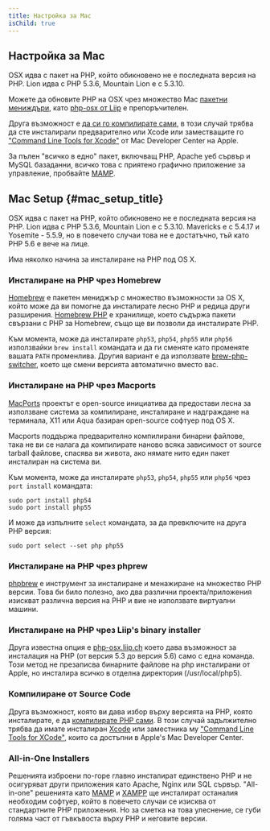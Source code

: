 ```yaml
---
title: Настройка за Mac
isChild: true
---
```


## Настройка за Mac

OSX идва с пакет на PHP, който обикновено не е последната версия на PHP. Lion идва с PHP 5.3.6, 
Mountain Lion е с 5.3.10.

Можете да обновите PHP на OSX чрез множество Mac [пакетни мениждъри][mac-package-managers], като
[php-osx от Liip][php-osx-downloads] е препоръчителен.

Друга възможност е [да си го компилирате сами][mac-compile], в този случай трябва да сте инсталирали предварително или Xcode или
заместващите го ["Command Line Tools for Xcode"][apple-developer] от Mac Developer Center на Apple.

За пълен "всичко в едно" пакет, включващ PHP, Apache уеб сървър и MySQL базаданни, всичко това с приятено графично приложение за управление,
пробвайте [MAMP][mamp-downloads].

[mac-package-managers]: http://www.php.net/manual/en/install.macosx.packages.php
[mac-compile]: http://www.php.net/manual/en/install.macosx.compile.php
[xcode-gcc-substitution]: https://github.com/kennethreitz/osx-gcc-installer
[apple-developer]: https://developer.apple.com/downloads
[mamp-downloads]: http://www.mamp.info/en/downloads/index.html
[php-osx-downloads]: http://php-osx.liip.ch/

## Mac Setup {#mac_setup_title}

OSX идва с пакет на PHP, който обикновено не е последната версия на PHP. Lion идва с PHP 5.3.6, Mountain Lion е с 5.3.10.
Mavericks е с 5.4.17 и Yosemite - 5.5.9, но в повечето случаи това не е достатъчно, тъй като PHP 5.6 е вече на лице.

Има няколко начина за инсталиране на PHP под OS X.

### Инсталиране на PHP чрез Homebrew

[Homebrew] е пакетен мениджър с множество възможности за OS X, който може да ви помогне да инсталирате лесно PHP и редица други разширения.
[Homebrew PHP] е хранилище, което съдържа пакети свързани с PHP за Homebrew, също ще ви позволи да инсталирате PHP.

Към момента, може да инсталирате `php53`, `php54`, `php55` или `php56` използвайки `brew install` командата и да ги сменяте
като променяте вашата `PATH` променлива. Другия вариант е да използвате [brew-php-switcher][brew-php-switcher], което ще
смени версията автоматично вместо вас.

### Инсталиране на PHP чрез Macports

[MacPorts] проектът е open-source инициатива да предостави лесна за използване система за компилиране, инсталиране и 
надграждане на терминала, X11 или Aqua базиран open-source софтуер под OS X.

Macports поддържа предварително компилирани бинарни файлове, така не ви се налага да компилирате наново всяка зависимост
от source tarball файлове, спасява ви живота, ако нямате нито един пакет инсталиран на система ви.

Към момента, може да инсталирате `php53`, `php54`, `php55` или `php56` чрез `port install` командата:

    sudo port install php54
    sudo port install php55

И може да изпълните `select` командата, за да превключите на друга PHP версия:

    sudo port select --set php php55

### Инсталиране на PHP чрез phprew 

[phpbrew] е инструмент за инсталиране и менажиране на множество PHP версии. Това би било полезно, ако два различни проекта/приложения
изискват различна версия на PHP и вие не използвате виртуални машини.

### Инсталиране на PHP чрез Liip's binary installer

Друга известна опция е [php-osx.liip.ch] което дава възможност за инсталация на PHP (от версия 5.3 до версия 5.6) само с една команда.
Този метод не презаписва бинарните файлове на php инсталирани от Apple, но инсталира всичко в отделна директория (/usr/local/php5).

### Компилиране от Source Code

Друга възможност, която ви дава избор върху версията на PHP, която инсталирате, е да  [компилирате PHP сами][mac-compile].
В този случай задължително трябва да имате инсталиран [Xcode][xcode-gcc-substitution] или заместника му ["Command Line Tools for XCode"], 
които са достъпни в Apple's Mac Developer Center.

### All-in-One Installers

Решенията изброени по-горе главно инсталират единствено PHP и не осигуряват други приложения като Apache, Nginx или SQL сървър.
"All-in-one" решенията като [MAMP][mamp-downloads] и [XAMPP][xampp] ще инсталират останалия необходим софтуер, който в повечето
случаи се изисква от стандартните PHP приложения. Но за сметка на това улеснение, се губи голяма част от гъвкъвоста върху PHP
и неговите версии.


[Homebrew]: http://brew.sh/
[Homebrew PHP]: https://github.com/Homebrew/homebrew-php#installation
[MacPorts]: https://www.macports.org/install.php
[phpbrew]: https://github.com/phpbrew/phpbrew
[php-osx.liip.ch]: http://php-osx.liip.ch/
[mac-compile]: http://php.net/install.macosx.compile
[xcode-gcc-substitution]: https://github.com/kennethreitz/osx-gcc-installer
["Command Line Tools for XCode"]: https://developer.apple.com/downloads
[mamp-downloads]: http://www.mamp.info/en/downloads/
[xampp]: http://www.apachefriends.org/en/xampp.html
[brew-php-switcher]: https://github.com/philcook/brew-php-switcher
